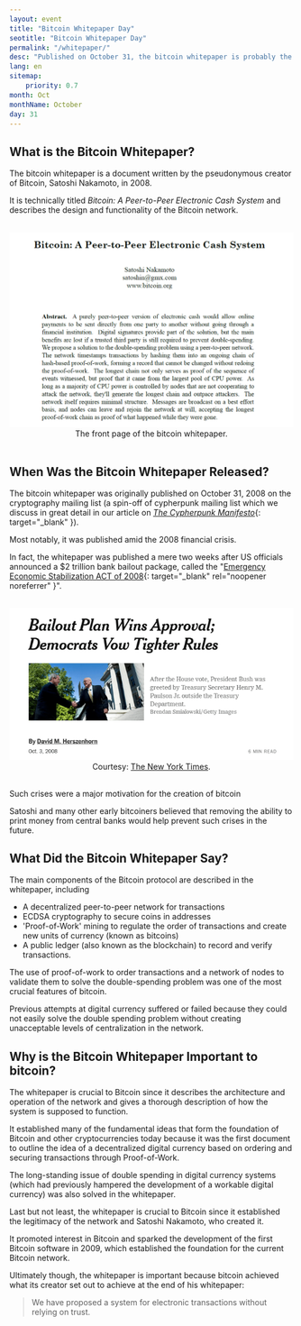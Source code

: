 ```yaml
---
layout: event
title: "Bitcoin Whitepaper Day"
seotitle: "Bitcoin Whitepaper Day"
permalink: "/whitepaper/"
desc: "Published on October 31, the bitcoin whitepaper is probably the most important document in all of crypto history, as it marked the beginning of new era in finance and self-sovereignty." 
lang: en
sitemap:
    priority: 0.7
month: Oct
monthName: October
day: 31
---
```


## What is the Bitcoin Whitepaper?

The bitcoin whitepaper is a document written by the pseudonymous creator of Bitcoin, Satoshi Nakamoto, in 2008. 

It is technically titled *Bitcoin: A Peer-to-Peer Electronic Cash System* and describes the design and functionality of the Bitcoin network.

<br>
<center><img alt="bitcoin whitepaper header" class="box-shadow" src="/img/bitcoin-whitepaper-header.png" />
<div class="kb-helper">The front page of the bitcoin whitepaper.</div>
</center>
<br>

## When Was the Bitcoin Whitepaper Released?

The bitcoin whitepaper was originally published on October 31, 2008 on the cryptography mailing list (a spin-off of cypherpunk mailing list which we discuss in great detail in our article on [*The Cypherpunk Manifesto*](/cypherpunk-manifesto/){: target="_blank" }). 

Most notably, it was published amid the 2008 financial crisis.

In fact, the whitepaper was published a mere two weeks after US officials announced a $2 trillion bank bailout package, called the "[Emergency Economic Stabilization ACT of 2008](https://www.investopedia.com/terms/e/emergency-economic-stability-act.asp){: target="_blank" rel="noopener noreferrer" }". 

<br>
<center><img alt="new york times headline bailout plan wins approval; democrats vow tighter rules" class="box-shadow" src="/img/bailout.png" />
<div class="kb-helper">Courtesy: <a href="https://www.nytimes.com/2008/10/04/business/economy/04bailout.html" target="_blank" rel="noopener noreferrer">The New York Times</a>.</div>
</center>
<br>

Such crises were a major motivation for the creation of bitcoin

Satoshi and many other early bitcoiners believed that removing the ability to print money from central banks would help prevent such crises in the future.

## What Did the Bitcoin Whitepaper Say?

The main components of the Bitcoin protocol are described in the whitepaper, including 

* A decentralized peer-to-peer network for transactions
* ECDSA cryptography to secure coins in addresses
* 'Proof-of-Work' mining to regulate the order of transactions and create new units of currency (known as bitcoins) 
* A public ledger (also known as the blockchain) to record and verify transactions.

The use of proof-of-work to order transactions and a network of nodes to validate them to solve the double-spending problem was one of the most crucial features of bitcoin. 

Previous attempts at digital currency suffered or failed because they could not easily solve the double spending problem without creating unacceptable levels of centralization in the network.

## Why is the Bitcoin Whitepaper Important to bitcoin?

The whitepaper is crucial to Bitcoin since it describes the architecture and operation of the network and gives a thorough description of how the system is supposed to function. 

It established many of the fundamental ideas that form the foundation of Bitcoin and other cryptocurrencies today because it was the first document to outline the idea of a decentralized digital currency based on ordering and securing transactions through Proof-of-Work.

The long-standing issue of double spending in digital currency systems (which had previously hampered the development of a workable digital currency) was also solved in the whitepaper.

Last but not least, the whitepaper is crucial to Bitcoin since it established the legitimacy of the network and Satoshi Nakamoto, who created it. 

It promoted interest in Bitcoin and sparked the development of the first Bitcoin software in 2009, which established the foundation for the current Bitcoin network.

Ultimately though, the whitepaper is important because bitcoin achieved what its creator set out to achieve at the end of his whitepaper:

> We have proposed a system for electronic transactions without relying on trust.